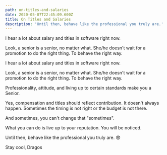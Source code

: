 ```yaml
---
path: on-titles-and-salaries
date: 2020-05-07T22:45:09.600Z
title: On Titles and Salaries
description: 'Until then, behave like the professional you truly are.'
---
```

I hear a lot about salary and titles in software right now.

Look, a senior is a senior, no matter what. She/he doesn't wait for a promotion to do the right thing. To behave the right way.

I hear a lot about salary and titles in software right now.

Look, a senior is a senior, no matter what. She/he doesn't wait for a promotion to do the right thing. To behave the right way.

Professionality, attitude, and living up to certain standards make you a Senior.

Yes, compensation and titles should reflect contribution. It doesn't always happen. Sometimes the timing is not right or the budget is not there.

And sometimes, you can't change that "sometimes".

What you can do is live up to your reputation. 
You will be noticed.

Until then, behave like the professional you truly are. 😎


Stay cool,
Dragos
